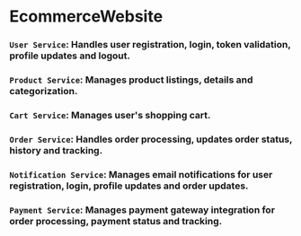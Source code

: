 # EcommerceWebsite

### `User Service`: Handles user registration, login, token validation, profile updates and logout.
### `Product Service`: Manages product listings, details and categorization. 
### `Cart Service`: Manages user's shopping cart.
### `Order Service`: Handles order processing, updates order status, history and tracking.
### `Notification Service`: Manages email notifications for user registration, login, profile updates and order updates.
### `Payment Service`: Manages payment gateway integration for order processing, payment status and tracking.
